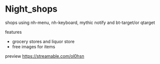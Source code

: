 # Night_shops
shops using nh-menu, nh-keyboard, mythic notify and bt-target/or qtarget

features
* grocery stores and liquor store
* free images for items

preview
https://streamable.com/ol0hsn



